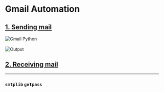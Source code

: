 # Gmail Automation
## [1. Sending mail](https://github.com/Aishanipach/Beginners-Python-Programs/blob/main/Gmail%20automation/mailswithpy.py)
   ![Gmail Python](https://github.com/Aishanipach/Beginners-Python-Programs/blob/main/Gmail%20automation/input_mail.PNG) <br><br>
   ![Output](https://github.com/Aishanipach/Beginners-Python-Programs/blob/main/Gmail%20automation/my_first_mail.PNG)

## [2. Receiving mail](https://github.com/Aishanipach/Beginners-Python-Programs/tree/main/Gmail%20automation)

---
### `smtplib` `getpass`
